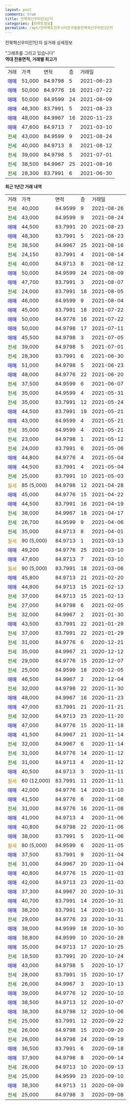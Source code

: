 ```yaml
---
layout: post
comments: true
title: 전북혁신우미린1단지
categories: [아파트정보]
permalink: /apt/전라북도전주시덕진구중동전북혁신우미린1단지
---
```


전북혁신우미린1단지 실거래 상세정보

<script type="text/javascript">
  google.charts.load('current', {'packages':['line', 'corechart']});
  google.charts.setOnLoadCallback(drawChart);

  function drawChart() {
    var data = new google.visualization.DataTable();
    data.addColumn('date', '거래일');
    data.addColumn('number', "매매");
    data.addColumn('number', "전세");
    data.addColumn('number', "전매");

    data.addRows([[new Date(Date.parse("2021-08-26")), null, 40000, null], [new Date(Date.parse("2021-08-24")), null, 43000, null], [new Date(Date.parse("2021-08-23")), 44500, null, null], [new Date(Date.parse("2021-08-23")), 48300, null, null], [new Date(Date.parse("2021-08-16")), null, 38500, null], [new Date(Date.parse("2021-08-14")), null, 24150, null], [new Date(Date.parse("2021-08-12")), null, 40000, null], [new Date(Date.parse("2021-08-09")), 50000, null, null], [new Date(Date.parse("2021-08-07")), 47700, null, null], [new Date(Date.parse("2021-08-05")), null, 24000, null], [new Date(Date.parse("2021-08-04")), 46000, null, null], [new Date(Date.parse("2021-07-22")), 45000, null, null], [new Date(Date.parse("2021-07-22")), 50000, null, null], [new Date(Date.parse("2021-07-11")), 50000, null, null], [new Date(Date.parse("2021-07-05")), 45500, null, null], [new Date(Date.parse("2021-07-01")), null, 39000, null], [new Date(Date.parse("2021-06-30")), null, 28300, null], [new Date(Date.parse("2021-06-23")), 51000, null, null], [new Date(Date.parse("2021-06-20")), 48000, null, null], [new Date(Date.parse("2021-06-07")), null, 37500, null], [new Date(Date.parse("2021-05-31")), null, 35000, null], [new Date(Date.parse("2021-05-24")), null, 35000, null], [new Date(Date.parse("2021-05-21")), 44500, null, null], [new Date(Date.parse("2021-05-21")), 43000, null, null], [new Date(Date.parse("2021-05-21")), null, 35000, null], [new Date(Date.parse("2021-05-12")), null, 23000, null], [new Date(Date.parse("2021-05-06")), null, 24000, null], [new Date(Date.parse("2021-05-04")), 44800, null, null], [new Date(Date.parse("2021-05-04")), 44500, null, null], [new Date(Date.parse("2021-05-03")), null, 25000, null], [new Date(Date.parse("2021-04-28")), null, null, null], [new Date(Date.parse("2021-04-22")), 45000, null, null], [new Date(Date.parse("2021-04-19")), 44500, null, null], [new Date(Date.parse("2021-04-17")), null, 38000, null], [new Date(Date.parse("2021-04-06")), null, 26700, null], [new Date(Date.parse("2021-04-01")), null, 35000, null], [new Date(Date.parse("2021-03-13")), null, null, null], [new Date(Date.parse("2021-03-10")), 49200, null, null], [new Date(Date.parse("2021-03-10")), 47600, null, null], [new Date(Date.parse("2021-03-06")), null, null, null], [new Date(Date.parse("2021-02-20")), 45800, null, null], [new Date(Date.parse("2021-02-13")), 44800, null, null], [new Date(Date.parse("2021-02-13")), null, 37000, null], [new Date(Date.parse("2021-02-05")), null, 27000, null], [new Date(Date.parse("2021-01-30")), null, 32000, null], [new Date(Date.parse("2021-01-29")), 43500, null, null], [new Date(Date.parse("2021-01-29")), null, 37000, null], [new Date(Date.parse("2020-12-21")), null, 31000, null], [new Date(Date.parse("2020-12-12")), null, 35000, null], [new Date(Date.parse("2020-12-07")), null, 29000, null], [new Date(Date.parse("2020-12-05")), null, 25000, null], [new Date(Date.parse("2020-12-04")), 46500, null, null], [new Date(Date.parse("2020-11-30")), null, 32000, null], [new Date(Date.parse("2020-11-23")), 48000, null, null], [new Date(Date.parse("2020-11-21")), 47000, null, null], [new Date(Date.parse("2020-11-20")), null, 32000, null], [new Date(Date.parse("2020-11-18")), 47000, null, null], [new Date(Date.parse("2020-11-14")), 41500, null, null], [new Date(Date.parse("2020-11-14")), null, 32000, null], [new Date(Date.parse("2020-11-12")), null, 31000, null], [new Date(Date.parse("2020-11-12")), null, 31000, null], [new Date(Date.parse("2020-11-11")), 40500, null, null], [new Date(Date.parse("2020-11-11")), null, null, null], [new Date(Date.parse("2020-11-10")), 42000, null, null], [new Date(Date.parse("2020-11-08")), 41500, null, null], [new Date(Date.parse("2020-11-08")), null, 31000, null], [new Date(Date.parse("2020-11-06")), 41000, null, null], [new Date(Date.parse("2020-11-06")), 40800, null, null], [new Date(Date.parse("2020-11-06")), 38000, null, null], [new Date(Date.parse("2020-11-05")), null, null, null], [new Date(Date.parse("2020-11-04")), 37500, null, null], [new Date(Date.parse("2020-11-04")), null, 31000, null], [new Date(Date.parse("2020-11-03")), 40800, null, null], [new Date(Date.parse("2020-11-03")), 42000, null, null], [new Date(Date.parse("2020-10-31")), 37300, null, null], [new Date(Date.parse("2020-10-31")), 40700, null, null], [new Date(Date.parse("2020-10-31")), 38200, null, null], [new Date(Date.parse("2020-10-31")), null, 29000, null], [new Date(Date.parse("2020-10-30")), 38000, null, null], [new Date(Date.parse("2020-10-28")), 38800, null, null], [new Date(Date.parse("2020-10-25")), 35000, null, null], [new Date(Date.parse("2020-10-24")), null, 18500, null], [new Date(Date.parse("2020-10-17")), 43000, null, null], [new Date(Date.parse("2020-10-17")), null, 28000, null], [new Date(Date.parse("2020-10-13")), null, 26000, null], [new Date(Date.parse("2020-10-10")), 39000, null, null], [new Date(Date.parse("2020-10-07")), 38500, null, null], [new Date(Date.parse("2020-10-06")), 38300, null, null], [new Date(Date.parse("2020-09-22")), null, 25000, null], [new Date(Date.parse("2020-09-20")), null, 26000, null], [new Date(Date.parse("2020-09-19")), null, 26000, null], [new Date(Date.parse("2020-09-18")), 36500, null, null], [new Date(Date.parse("2020-09-14")), 37900, null, null], [new Date(Date.parse("2020-09-13")), null, 26000, null], [new Date(Date.parse("2020-09-10")), null, 25000, null], [new Date(Date.parse("2020-09-09")), 38300, null, null], [new Date(Date.parse("2020-09-08")), null, 25000, null]]);

    var options = {
      hAxis: {
        format: 'yyyy/MM/dd'
      },    
      lineWidth: 0,
      pointsVisible: true,    
      title: '최근 1년간 유형별 실거래가 분포',
      legend: { position: 'bottom' }
    };

    var formatter = new google.visualization.NumberFormat({pattern:'###,###'} );
    formatter.format(data, 1);
    formatter.format(data, 2);
    
    setTimeout(function() {
        var chart = new google.visualization.LineChart(document.getElementById('columnchart_material'));
        chart.draw(data, (options));
        document.getElementById('loading').style.display = 'none';
    }, 200);
  }
</script>


<div id="loading" style="z-index:20; display: block; margin-left: 0px">"그래프를 그리고 있습니다"</div>
<div id="columnchart_material" style="width: 95%; margin-left: 0px; display: block"></div>
<!-- contents start -->
<b>역대 전용면적, 거래별 최고가</b>
<table class="sortable">
    <tr>
      <td>거래</td>
      <td>가격</td>
      <td>면적</td>
      <td>층</td>
      <td>거래일</td>
    </tr>
        <tr>
          <td><a style="color: blue">매매</a></td>
          <td>51,000</td>
          <td>84.9798</td>
          <td>5</td>
          <td>2021-06-23</td>
        </tr>            <tr>
          <td><a style="color: blue">매매</a></td>
          <td>50,000</td>
          <td>84.9776</td>
          <td>16</td>
          <td>2021-07-22</td>
        </tr>            <tr>
          <td><a style="color: blue">매매</a></td>
          <td>50,000</td>
          <td>84.9599</td>
          <td>24</td>
          <td>2021-08-09</td>
        </tr>            <tr>
          <td><a style="color: blue">매매</a></td>
          <td>48,300</td>
          <td>83.7991</td>
          <td>5</td>
          <td>2021-08-23</td>
        </tr>            <tr>
          <td><a style="color: blue">매매</a></td>
          <td>48,000</td>
          <td>84.9967</td>
          <td>16</td>
          <td>2020-11-23</td>
        </tr>            <tr>
          <td><a style="color: blue">매매</a></td>
          <td>47,600</td>
          <td>84.9713</td>
          <td>7</td>
          <td>2021-03-10</td>
        </tr>        
        <tr>
              <td><a style="color: darkgreen">전세</a></td>
              <td>43,000</td>
              <td>84.9599</td>
              <td>9</td>
              <td>2021-08-24</td>
            </tr>            <tr>
              <td><a style="color: darkgreen">전세</a></td>
              <td>40,000</td>
              <td>84.9713</td>
              <td>8</td>
              <td>2021-08-12</td>
            </tr>            <tr>
              <td><a style="color: darkgreen">전세</a></td>
              <td>39,000</td>
              <td>84.9798</td>
              <td>5</td>
              <td>2021-07-01</td>
            </tr>            <tr>
              <td><a style="color: darkgreen">전세</a></td>
              <td>38,500</td>
              <td>84.9967</td>
              <td>25</td>
              <td>2021-08-16</td>
            </tr>            <tr>
              <td><a style="color: darkgreen">전세</a></td>
              <td>28,300</td>
              <td>83.7991</td>
              <td>6</td>
              <td>2021-06-30</td>
            </tr>        
    
</table>

<b>최근 1년간 거래 내역</b>

<table class="sortable">
    <tr>
      <td>거래</td>
      <td>가격</td>
      <td>면적</td>
      <td>층</td>
      <td>거래일</td>
    </tr>
    <tr>
      <td><a style="color: darkgreen">전세</a></td>
      <td>40,000</td>
      <td>84.9599</td>
      <td>9</td>
      <td>2021-08-26</td>
    </tr>          <tr>
      <td><a style="color: darkgreen">전세</a></td>
      <td>43,000</td>
      <td>84.9599</td>
      <td>9</td>
      <td>2021-08-24</td>
    </tr>          <tr>
      <td><a style="color: blue">매매</a></td>
      <td>44,500</td>
      <td>83.7991</td>
      <td>20</td>
      <td>2021-08-23</td>
    </tr>          <tr>
      <td><a style="color: blue">매매</a></td>
      <td>48,300</td>
      <td>83.7991</td>
      <td>5</td>
      <td>2021-08-23</td>
    </tr>          <tr>
      <td><a style="color: darkgreen">전세</a></td>
      <td>38,500</td>
      <td>84.9967</td>
      <td>25</td>
      <td>2021-08-16</td>
    </tr>          <tr>
      <td><a style="color: darkgreen">전세</a></td>
      <td>24,150</td>
      <td>83.7991</td>
      <td>4</td>
      <td>2021-08-14</td>
    </tr>          <tr>
      <td><a style="color: darkgreen">전세</a></td>
      <td>40,000</td>
      <td>84.9713</td>
      <td>8</td>
      <td>2021-08-12</td>
    </tr>          <tr>
      <td><a style="color: blue">매매</a></td>
      <td>50,000</td>
      <td>84.9599</td>
      <td>24</td>
      <td>2021-08-09</td>
    </tr>          <tr>
      <td><a style="color: blue">매매</a></td>
      <td>47,700</td>
      <td>83.7991</td>
      <td>3</td>
      <td>2021-08-07</td>
    </tr>          <tr>
      <td><a style="color: darkgreen">전세</a></td>
      <td>24,000</td>
      <td>83.7991</td>
      <td>18</td>
      <td>2021-08-05</td>
    </tr>          <tr>
      <td><a style="color: blue">매매</a></td>
      <td>46,000</td>
      <td>84.9599</td>
      <td>9</td>
      <td>2021-08-04</td>
    </tr>          <tr>
      <td><a style="color: blue">매매</a></td>
      <td>45,000</td>
      <td>83.7991</td>
      <td>18</td>
      <td>2021-07-22</td>
    </tr>          <tr>
      <td><a style="color: blue">매매</a></td>
      <td>50,000</td>
      <td>84.9776</td>
      <td>16</td>
      <td>2021-07-22</td>
    </tr>          <tr>
      <td><a style="color: blue">매매</a></td>
      <td>50,000</td>
      <td>84.9798</td>
      <td>17</td>
      <td>2021-07-11</td>
    </tr>          <tr>
      <td><a style="color: blue">매매</a></td>
      <td>45,500</td>
      <td>84.9798</td>
      <td>3</td>
      <td>2021-07-05</td>
    </tr>          <tr>
      <td><a style="color: darkgreen">전세</a></td>
      <td>39,000</td>
      <td>84.9798</td>
      <td>5</td>
      <td>2021-07-01</td>
    </tr>          <tr>
      <td><a style="color: darkgreen">전세</a></td>
      <td>28,300</td>
      <td>83.7991</td>
      <td>6</td>
      <td>2021-06-30</td>
    </tr>          <tr>
      <td><a style="color: blue">매매</a></td>
      <td>51,000</td>
      <td>84.9798</td>
      <td>5</td>
      <td>2021-06-23</td>
    </tr>          <tr>
      <td><a style="color: blue">매매</a></td>
      <td>48,000</td>
      <td>84.9776</td>
      <td>22</td>
      <td>2021-06-20</td>
    </tr>          <tr>
      <td><a style="color: darkgreen">전세</a></td>
      <td>37,500</td>
      <td>84.9599</td>
      <td>6</td>
      <td>2021-06-07</td>
    </tr>          <tr>
      <td><a style="color: darkgreen">전세</a></td>
      <td>35,000</td>
      <td>84.9599</td>
      <td>4</td>
      <td>2021-05-31</td>
    </tr>          <tr>
      <td><a style="color: darkgreen">전세</a></td>
      <td>35,000</td>
      <td>83.7991</td>
      <td>12</td>
      <td>2021-05-24</td>
    </tr>          <tr>
      <td><a style="color: blue">매매</a></td>
      <td>44,500</td>
      <td>83.7991</td>
      <td>19</td>
      <td>2021-05-21</td>
    </tr>          <tr>
      <td><a style="color: blue">매매</a></td>
      <td>43,000</td>
      <td>84.9599</td>
      <td>4</td>
      <td>2021-05-21</td>
    </tr>          <tr>
      <td><a style="color: darkgreen">전세</a></td>
      <td>35,000</td>
      <td>84.9599</td>
      <td>4</td>
      <td>2021-05-21</td>
    </tr>          <tr>
      <td><a style="color: darkgreen">전세</a></td>
      <td>23,000</td>
      <td>84.9798</td>
      <td>1</td>
      <td>2021-05-12</td>
    </tr>          <tr>
      <td><a style="color: darkgreen">전세</a></td>
      <td>24,000</td>
      <td>83.7991</td>
      <td>6</td>
      <td>2021-05-06</td>
    </tr>          <tr>
      <td><a style="color: blue">매매</a></td>
      <td>44,800</td>
      <td>84.9776</td>
      <td>4</td>
      <td>2021-05-04</td>
    </tr>          <tr>
      <td><a style="color: blue">매매</a></td>
      <td>44,500</td>
      <td>83.7991</td>
      <td>4</td>
      <td>2021-05-04</td>
    </tr>          <tr>
      <td><a style="color: darkgreen">전세</a></td>
      <td>25,000</td>
      <td>83.7991</td>
      <td>10</td>
      <td>2021-05-03</td>
    </tr>          <tr>
      <td><a style="color: darkgoldenrod">월세</a></td>
      <td>85 (5,000)</td>
      <td>84.9798</td>
      <td>12</td>
      <td>2021-04-28</td>
    </tr>          <tr>
      <td><a style="color: blue">매매</a></td>
      <td>45,000</td>
      <td>84.9776</td>
      <td>15</td>
      <td>2021-04-22</td>
    </tr>          <tr>
      <td><a style="color: blue">매매</a></td>
      <td>44,500</td>
      <td>83.7991</td>
      <td>16</td>
      <td>2021-04-19</td>
    </tr>          <tr>
      <td><a style="color: darkgreen">전세</a></td>
      <td>38,000</td>
      <td>84.9967</td>
      <td>18</td>
      <td>2021-04-17</td>
    </tr>          <tr>
      <td><a style="color: darkgreen">전세</a></td>
      <td>26,700</td>
      <td>84.9599</td>
      <td>9</td>
      <td>2021-04-06</td>
    </tr>          <tr>
      <td><a style="color: darkgreen">전세</a></td>
      <td>35,000</td>
      <td>84.9713</td>
      <td>8</td>
      <td>2021-04-01</td>
    </tr>          <tr>
      <td><a style="color: darkgoldenrod">월세</a></td>
      <td>90 (5,000)</td>
      <td>84.9713</td>
      <td>1</td>
      <td>2021-03-13</td>
    </tr>          <tr>
      <td><a style="color: blue">매매</a></td>
      <td>49,200</td>
      <td>84.9776</td>
      <td>25</td>
      <td>2021-03-10</td>
    </tr>          <tr>
      <td><a style="color: blue">매매</a></td>
      <td>47,600</td>
      <td>84.9713</td>
      <td>7</td>
      <td>2021-03-10</td>
    </tr>          <tr>
      <td><a style="color: darkgoldenrod">월세</a></td>
      <td>90 (5,000)</td>
      <td>83.7991</td>
      <td>18</td>
      <td>2021-03-06</td>
    </tr>          <tr>
      <td><a style="color: blue">매매</a></td>
      <td>45,800</td>
      <td>84.9713</td>
      <td>21</td>
      <td>2021-02-20</td>
    </tr>          <tr>
      <td><a style="color: blue">매매</a></td>
      <td>44,800</td>
      <td>84.9713</td>
      <td>15</td>
      <td>2021-02-13</td>
    </tr>          <tr>
      <td><a style="color: darkgreen">전세</a></td>
      <td>37,000</td>
      <td>84.9713</td>
      <td>15</td>
      <td>2021-02-13</td>
    </tr>          <tr>
      <td><a style="color: darkgreen">전세</a></td>
      <td>27,000</td>
      <td>84.9798</td>
      <td>6</td>
      <td>2021-02-05</td>
    </tr>          <tr>
      <td><a style="color: darkgreen">전세</a></td>
      <td>32,000</td>
      <td>84.9967</td>
      <td>2</td>
      <td>2021-01-30</td>
    </tr>          <tr>
      <td><a style="color: blue">매매</a></td>
      <td>43,500</td>
      <td>83.7991</td>
      <td>22</td>
      <td>2021-01-29</td>
    </tr>          <tr>
      <td><a style="color: darkgreen">전세</a></td>
      <td>37,000</td>
      <td>83.7991</td>
      <td>22</td>
      <td>2021-01-29</td>
    </tr>          <tr>
      <td><a style="color: darkgreen">전세</a></td>
      <td>31,000</td>
      <td>84.9776</td>
      <td>6</td>
      <td>2020-12-21</td>
    </tr>          <tr>
      <td><a style="color: darkgreen">전세</a></td>
      <td>35,000</td>
      <td>84.9967</td>
      <td>21</td>
      <td>2020-12-12</td>
    </tr>          <tr>
      <td><a style="color: darkgreen">전세</a></td>
      <td>29,000</td>
      <td>84.9776</td>
      <td>15</td>
      <td>2020-12-07</td>
    </tr>          <tr>
      <td><a style="color: darkgreen">전세</a></td>
      <td>25,000</td>
      <td>84.9599</td>
      <td>18</td>
      <td>2020-12-05</td>
    </tr>          <tr>
      <td><a style="color: blue">매매</a></td>
      <td>46,500</td>
      <td>84.9967</td>
      <td>2</td>
      <td>2020-12-04</td>
    </tr>          <tr>
      <td><a style="color: darkgreen">전세</a></td>
      <td>32,000</td>
      <td>84.9798</td>
      <td>22</td>
      <td>2020-11-30</td>
    </tr>          <tr>
      <td><a style="color: blue">매매</a></td>
      <td>48,000</td>
      <td>84.9967</td>
      <td>16</td>
      <td>2020-11-23</td>
    </tr>          <tr>
      <td><a style="color: blue">매매</a></td>
      <td>47,000</td>
      <td>83.7991</td>
      <td>21</td>
      <td>2020-11-21</td>
    </tr>          <tr>
      <td><a style="color: darkgreen">전세</a></td>
      <td>32,000</td>
      <td>84.9713</td>
      <td>23</td>
      <td>2020-11-20</td>
    </tr>          <tr>
      <td><a style="color: blue">매매</a></td>
      <td>47,000</td>
      <td>84.9776</td>
      <td>15</td>
      <td>2020-11-18</td>
    </tr>          <tr>
      <td><a style="color: blue">매매</a></td>
      <td>41,500</td>
      <td>84.9967</td>
      <td>21</td>
      <td>2020-11-14</td>
    </tr>          <tr>
      <td><a style="color: darkgreen">전세</a></td>
      <td>32,000</td>
      <td>84.9967</td>
      <td>6</td>
      <td>2020-11-14</td>
    </tr>          <tr>
      <td><a style="color: darkgreen">전세</a></td>
      <td>31,000</td>
      <td>84.9776</td>
      <td>14</td>
      <td>2020-11-12</td>
    </tr>          <tr>
      <td><a style="color: darkgreen">전세</a></td>
      <td>31,000</td>
      <td>84.9713</td>
      <td>4</td>
      <td>2020-11-12</td>
    </tr>          <tr>
      <td><a style="color: blue">매매</a></td>
      <td>40,500</td>
      <td>84.9713</td>
      <td>3</td>
      <td>2020-11-11</td>
    </tr>          <tr>
      <td><a style="color: darkgoldenrod">월세</a></td>
      <td>60 (12,000)</td>
      <td>83.7991</td>
      <td>11</td>
      <td>2020-11-11</td>
    </tr>          <tr>
      <td><a style="color: blue">매매</a></td>
      <td>42,000</td>
      <td>84.9776</td>
      <td>14</td>
      <td>2020-11-10</td>
    </tr>          <tr>
      <td><a style="color: blue">매매</a></td>
      <td>41,500</td>
      <td>84.9776</td>
      <td>6</td>
      <td>2020-11-08</td>
    </tr>          <tr>
      <td><a style="color: darkgreen">전세</a></td>
      <td>31,000</td>
      <td>84.9776</td>
      <td>16</td>
      <td>2020-11-08</td>
    </tr>          <tr>
      <td><a style="color: blue">매매</a></td>
      <td>41,000</td>
      <td>84.9713</td>
      <td>4</td>
      <td>2020-11-06</td>
    </tr>          <tr>
      <td><a style="color: blue">매매</a></td>
      <td>40,800</td>
      <td>84.9798</td>
      <td>22</td>
      <td>2020-11-06</td>
    </tr>          <tr>
      <td><a style="color: blue">매매</a></td>
      <td>38,000</td>
      <td>83.7991</td>
      <td>5</td>
      <td>2020-11-06</td>
    </tr>          <tr>
      <td><a style="color: darkgoldenrod">월세</a></td>
      <td>80 (5,000)</td>
      <td>84.9599</td>
      <td>6</td>
      <td>2020-11-05</td>
    </tr>          <tr>
      <td><a style="color: blue">매매</a></td>
      <td>37,500</td>
      <td>83.7991</td>
      <td>9</td>
      <td>2020-11-04</td>
    </tr>          <tr>
      <td><a style="color: darkgreen">전세</a></td>
      <td>31,000</td>
      <td>84.9967</td>
      <td>20</td>
      <td>2020-11-04</td>
    </tr>          <tr>
      <td><a style="color: blue">매매</a></td>
      <td>40,800</td>
      <td>84.9776</td>
      <td>15</td>
      <td>2020-11-03</td>
    </tr>          <tr>
      <td><a style="color: blue">매매</a></td>
      <td>42,000</td>
      <td>84.9713</td>
      <td>23</td>
      <td>2020-11-03</td>
    </tr>          <tr>
      <td><a style="color: blue">매매</a></td>
      <td>37,300</td>
      <td>84.9967</td>
      <td>20</td>
      <td>2020-10-31</td>
    </tr>          <tr>
      <td><a style="color: blue">매매</a></td>
      <td>40,700</td>
      <td>83.7991</td>
      <td>14</td>
      <td>2020-10-31</td>
    </tr>          <tr>
      <td><a style="color: blue">매매</a></td>
      <td>38,200</td>
      <td>83.7991</td>
      <td>14</td>
      <td>2020-10-31</td>
    </tr>          <tr>
      <td><a style="color: darkgreen">전세</a></td>
      <td>29,000</td>
      <td>84.9776</td>
      <td>23</td>
      <td>2020-10-31</td>
    </tr>          <tr>
      <td><a style="color: blue">매매</a></td>
      <td>38,000</td>
      <td>84.9599</td>
      <td>18</td>
      <td>2020-10-30</td>
    </tr>          <tr>
      <td><a style="color: blue">매매</a></td>
      <td>38,800</td>
      <td>84.9599</td>
      <td>10</td>
      <td>2020-10-28</td>
    </tr>          <tr>
      <td><a style="color: blue">매매</a></td>
      <td>35,000</td>
      <td>84.9713</td>
      <td>17</td>
      <td>2020-10-25</td>
    </tr>          <tr>
      <td><a style="color: darkgreen">전세</a></td>
      <td>18,500</td>
      <td>83.7991</td>
      <td>20</td>
      <td>2020-10-24</td>
    </tr>          <tr>
      <td><a style="color: blue">매매</a></td>
      <td>43,000</td>
      <td>84.9798</td>
      <td>5</td>
      <td>2020-10-17</td>
    </tr>          <tr>
      <td><a style="color: darkgreen">전세</a></td>
      <td>28,000</td>
      <td>83.7991</td>
      <td>15</td>
      <td>2020-10-17</td>
    </tr>          <tr>
      <td><a style="color: darkgreen">전세</a></td>
      <td>26,000</td>
      <td>84.9967</td>
      <td>3</td>
      <td>2020-10-13</td>
    </tr>          <tr>
      <td><a style="color: blue">매매</a></td>
      <td>39,000</td>
      <td>84.9776</td>
      <td>12</td>
      <td>2020-10-10</td>
    </tr>          <tr>
      <td><a style="color: blue">매매</a></td>
      <td>38,500</td>
      <td>84.9713</td>
      <td>12</td>
      <td>2020-10-07</td>
    </tr>          <tr>
      <td><a style="color: blue">매매</a></td>
      <td>38,300</td>
      <td>84.9798</td>
      <td>12</td>
      <td>2020-10-06</td>
    </tr>          <tr>
      <td><a style="color: darkgreen">전세</a></td>
      <td>25,000</td>
      <td>83.7991</td>
      <td>12</td>
      <td>2020-09-22</td>
    </tr>          <tr>
      <td><a style="color: darkgreen">전세</a></td>
      <td>26,000</td>
      <td>84.9798</td>
      <td>15</td>
      <td>2020-09-20</td>
    </tr>          <tr>
      <td><a style="color: darkgreen">전세</a></td>
      <td>26,000</td>
      <td>84.9798</td>
      <td>24</td>
      <td>2020-09-19</td>
    </tr>          <tr>
      <td><a style="color: blue">매매</a></td>
      <td>36,500</td>
      <td>83.7991</td>
      <td>6</td>
      <td>2020-09-18</td>
    </tr>          <tr>
      <td><a style="color: blue">매매</a></td>
      <td>37,900</td>
      <td>84.9798</td>
      <td>8</td>
      <td>2020-09-14</td>
    </tr>          <tr>
      <td><a style="color: darkgreen">전세</a></td>
      <td>26,000</td>
      <td>84.9713</td>
      <td>10</td>
      <td>2020-09-13</td>
    </tr>          <tr>
      <td><a style="color: darkgreen">전세</a></td>
      <td>25,000</td>
      <td>84.9599</td>
      <td>23</td>
      <td>2020-09-10</td>
    </tr>          <tr>
      <td><a style="color: blue">매매</a></td>
      <td>38,300</td>
      <td>84.9713</td>
      <td>11</td>
      <td>2020-09-09</td>
    </tr>          <tr>
      <td><a style="color: darkgreen">전세</a></td>
      <td>25,000</td>
      <td>84.9798</td>
      <td>3</td>
      <td>2020-09-08</td>
    </tr>      </table>
<!-- contents end -->    

